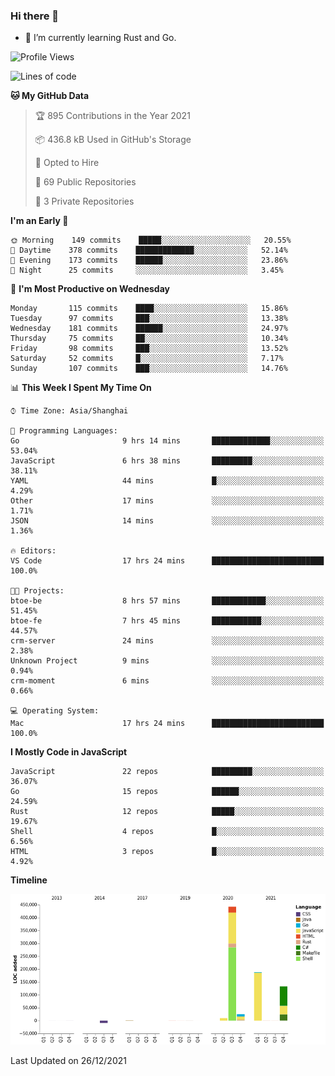 ### Hi there 👋

- 🌱 I’m currently learning Rust and Go.

<!--START_SECTION:waka-->
![Profile Views](http://img.shields.io/badge/Profile%20Views-12-blue)

![Lines of code](https://img.shields.io/badge/From%20Hello%20World%20I%27ve%20Written-792%20Thousand%20lines%20of%20code-blue)

**🐱 My GitHub Data** 

> 🏆 895 Contributions in the Year 2021
 > 
> 📦 436.8 kB Used in GitHub's Storage 
 > 
> 💼 Opted to Hire
 > 
> 📜 69 Public Repositories 
 > 
> 🔑 3 Private Repositories  
 > 
**I'm an Early 🐤** 

```text
🌞 Morning    149 commits    █████░░░░░░░░░░░░░░░░░░░░   20.55% 
🌆 Daytime    378 commits    █████████████░░░░░░░░░░░░   52.14% 
🌃 Evening    173 commits    ██████░░░░░░░░░░░░░░░░░░░   23.86% 
🌙 Night      25 commits     ░░░░░░░░░░░░░░░░░░░░░░░░░   3.45%

```
📅 **I'm Most Productive on Wednesday** 

```text
Monday       115 commits    ████░░░░░░░░░░░░░░░░░░░░░   15.86% 
Tuesday      97 commits     ███░░░░░░░░░░░░░░░░░░░░░░   13.38% 
Wednesday    181 commits    ██████░░░░░░░░░░░░░░░░░░░   24.97% 
Thursday     75 commits     ██░░░░░░░░░░░░░░░░░░░░░░░   10.34% 
Friday       98 commits     ███░░░░░░░░░░░░░░░░░░░░░░   13.52% 
Saturday     52 commits     █░░░░░░░░░░░░░░░░░░░░░░░░   7.17% 
Sunday       107 commits    ███░░░░░░░░░░░░░░░░░░░░░░   14.76%

```


📊 **This Week I Spent My Time On** 

```text
⌚︎ Time Zone: Asia/Shanghai

💬 Programming Languages: 
Go                       9 hrs 14 mins       █████████████░░░░░░░░░░░░   53.04% 
JavaScript               6 hrs 38 mins       █████████░░░░░░░░░░░░░░░░   38.11% 
YAML                     44 mins             █░░░░░░░░░░░░░░░░░░░░░░░░   4.29% 
Other                    17 mins             ░░░░░░░░░░░░░░░░░░░░░░░░░   1.71% 
JSON                     14 mins             ░░░░░░░░░░░░░░░░░░░░░░░░░   1.36%

🔥 Editors: 
VS Code                  17 hrs 24 mins      █████████████████████████   100.0%

🐱‍💻 Projects: 
btoe-be                  8 hrs 57 mins       ████████████░░░░░░░░░░░░░   51.45% 
btoe-fe                  7 hrs 45 mins       ███████████░░░░░░░░░░░░░░   44.57% 
crm-server               24 mins             ░░░░░░░░░░░░░░░░░░░░░░░░░   2.38% 
Unknown Project          9 mins              ░░░░░░░░░░░░░░░░░░░░░░░░░   0.94% 
crm-moment               6 mins              ░░░░░░░░░░░░░░░░░░░░░░░░░   0.66%

💻 Operating System: 
Mac                      17 hrs 24 mins      █████████████████████████   100.0%

```

**I Mostly Code in JavaScript** 

```text
JavaScript               22 repos            █████████░░░░░░░░░░░░░░░░   36.07% 
Go                       15 repos            ██████░░░░░░░░░░░░░░░░░░░   24.59% 
Rust                     12 repos            █████░░░░░░░░░░░░░░░░░░░░   19.67% 
Shell                    4 repos             █░░░░░░░░░░░░░░░░░░░░░░░░   6.56% 
HTML                     3 repos             █░░░░░░░░░░░░░░░░░░░░░░░░   4.92%

```


**Timeline**

![Chart not found](https://raw.githubusercontent.com/elton/elton/main/charts/bar_graph.png) 


 Last Updated on 26/12/2021
<!--END_SECTION:waka-->

<!--
**elton/elton** is a ✨ _special_ ✨ repository because its `README.md` (this file) appears on your GitHub profile.

Here are some ideas to get you started:

- 🔭 I’m currently working on ...
- 🌱 I’m currently learning ...
- 👯 I’m looking to collaborate on ...
- 🤔 I’m looking for help with ...
- 💬 Ask me about ...
- 📫 How to reach me: ...
- 😄 Pronouns: ...
- ⚡ Fun fact: ...
-->
